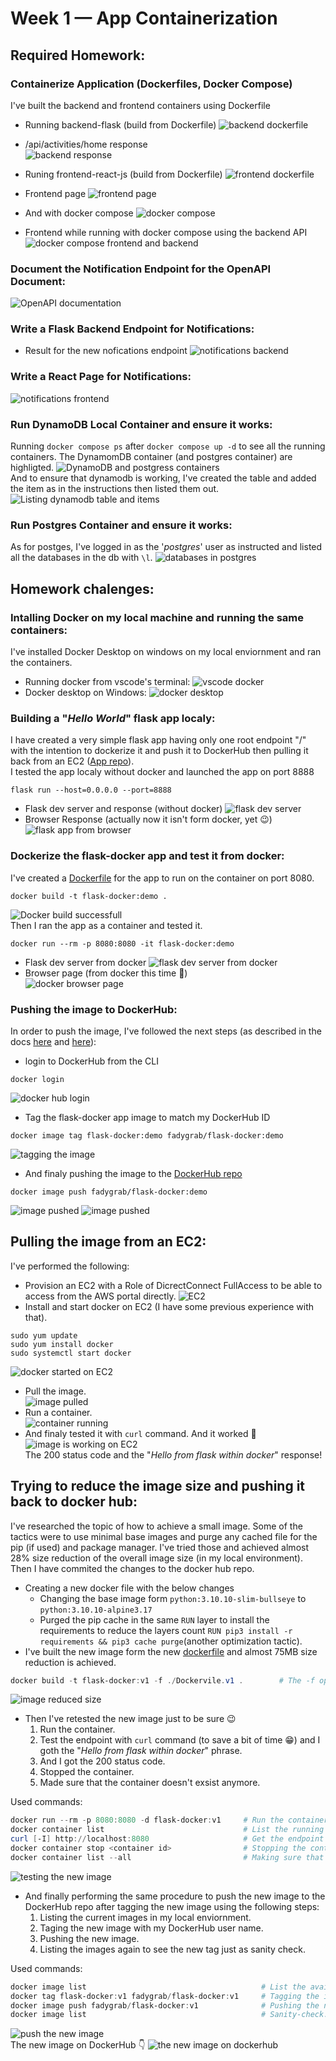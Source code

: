 # Week 1 — App Containerization

## Required Homework:
### Containerize Application (Dockerfiles, Docker Compose)
I've built the backend and frontend containers using Dockerfile  
* Running backend-flask (build from Dockerfile)
![backend dockerfile](assests/week01/reqhw-dockerize-backend-dockerfile.png)  
* /api/activities/home response  
![backend response](assests/week01/reqhw-dockerize-backend-dockerfile%2002.png)
   
    
* Runing frontend-react-js (build from Dockerfile)
![frontend dockerfile](assests/week01/reqhw-dockerize-frontend-dockerfile%2001.png)
* Frontend page
![frontend page](assests/week01/reqhw-dockerize-frontend-dockerfile%2002.png)

* And with docker compose
![docker compose](assets/week01/../../assests/week01/reqhw-dockerize-dockercompose%2001.png)

* Frontend while running with docker compose using the backend API
![docker compose frontend and backend](assests/week01/reqhw-dockerize-dockercompose%2002.png)

### Document the Notification Endpoint for the OpenAPI Document:
![OpenAPI documentation](assests/week01/reqhw-open-api%2001.png)

### Write a Flask Backend Endpoint for Notifications:
* Result for the new nofications endpoint
![notifications backend](assests/week01/reqhw-notificaitons-backend%2001.png)

### Write a React Page for Notifications:
![notifications frontend](assests/week01/reqhw-notificaitons-frontend%2001.png)

### Run DynamoDB Local Container and ensure it works:
Running `docker compose ps` after `docker compose up -d` to see all the running containers. The DynamomDB container (and postgres container) are highligted.
![DynamoDB and postgress containers](assests/week01/reqhw-dynamodb-postgres%2001.png)
<br>
And to ensure that dynamodb is working, I've created the table and added the item as in the instructions then listed them out.
![Listing dynamodb table and items](assests/week01/reqhw-dynamodb-postgres%2002.png)

### Run Postgres Container and ensure it works:
As for postges, I've logged in as the '*postgres*' user as instructed and listed all the databases in the db with `\l`.
![databases in postgres](assests/week01/reqhw-dynamodb-postgres%2003.png)

## Homework chalenges:
### Intalling Docker on my local machine and running the same containers:

I've installed Docker Desktop on windows on my local enviornment and ran the containers.  
* Running docker from vscode's terminal:
![vscode docker](assests/week01/hwcl-01.png)
* Docker desktop on Windows:
![docker desktop](assests/week01/hwcl-02.png)

### Building a "*Hello World*" flask app localy:
I have created a very simple flask app having only one root endpoint "/" with the intention to dockerize it and push it to DockerHub then pulling it back from an EC2 ([App repo](https://github.com/FadyGrAb/aws-bootcamp-docker-flask-app)).  
I tested the app localy without docker and launched the app on port 8888
```console
flask run --host=0.0.0.0 --port=8888
```
* Flask dev server and response (without docker)
![flask dev server](assests/week01/hwcl-testing-flaskapp-locally-01.png)
* Browser Response (actually now it isn't form docker, yet 😉)  
![flask app from browser](assests/week01/hwcl-testing-flaskapp-locally-02.png)

### Dockerize the **flask-docker** app and test it from docker:
I've created a [Dockerfile](https://github.com/FadyGrAb/aws-bootcamp-docker-flask-app/blob/main/Dockerfile) for the app to run on the container on port 8080.
```console
docker build -t flask-docker:demo . 
```
![Docker build successfull](assests/week01/hwcl-dockerize-and-test-flask-docker-app-01.png)  
Then I ran the app as a container and tested it.
```console
docker run --rm -p 8080:8080 -it flask-docker:demo
```
* Flask dev server from docker
![flask dev server from docker](assests/week01/hwcl-dockerize-and-test-flask-docker-app-02.png)
* Browser page (from docker this time 🙂)  
![docker browser page](assests/week01/hwcl-dockerize-and-test-flask-docker-app-03.png)

### Pushing the image to DockerHub:
In order to push the image, I've followed the next steps (as described in the docs [here](https://docs.docker.com/engine/reference/commandline/push/) and [here](https://docs.docker.com/docker-hub/repos/)):
* login to DockerHub from the CLI
```console
docker login
```
![docker hub login](assests/week01/hwcl-push-docker-image-01.png)
* Tag the flask-docker app image to match my DockerHub ID
```console
docker image tag flask-docker:demo fadygrab/flask-docker:demo
```
![tagging the image](assests/week01/hwcl-push-docker-image-02.png)
* And finaly pushing the image to the [DockerHub repo]()
```console
docker image push fadygrab/flask-docker:demo
```
![image pushed](assests/week01/hwcl-push-docker-image-03.png)
![image pushed](assests/week01/hwcl-push-docker-image-04.png)

## Pulling the image from an EC2:
I've performed the following:
* Provision an EC2 with a Role of DicrectConnect FullAccess to be able to access from the AWS portal directly.
![EC2](assests/week01/hwcl-ec2-test-01.png)
* Install and start docker on EC2 (I have some previous experience with that).
```
sudo yum update
sudo yum install docker
sudo systemctl start docker
```
![docker started on EC2](assests/week01/hwcl-ec2-test-02.png)

* Pull the image.  
![image pulled](assets/../assests/week01/hwcl-ec2-test-03.png)
* Run a container.  
![container running](assests/week01/hwcl-ec2-test-04.png)
* And finaly tested it with `curl` command. And it worked 🥳  
![image is working on EC2](assests/week01/hwcl-ec2-test-05.png)  
The 200 status code and the "*Hello from flask within docker*" response!

## Trying to reduce the image size and pushing it back to docker hub:
I've researched the topic of how to achieve a small image. Some of the tactics were to use minimal base images and purge any cached file for the pip (if used) and package manager. I've tried those and achieved almost 28% size reduction of the overall image size (in my local environment). Then I have commited the changes to the docker hub repo.  
* Creating a new docker file with the below changes
    - Changing the base image form ```python:3.10.10-slim-bullseye``` to ```python:3.10.10-alpine3.17```
    - Purged the pip cache in the same ```RUN``` layer to install the requirements to reduce the layers count ```RUN pip3 install -r requirements && pip3 cache purge```(another optimization tactic).
* I've built the new image form the new [dockerfile](https://github.com/FadyGrAb/aws-bootcamp-docker-flask-app/blob/main/Dockerfile.v1) and almost 75MB size reduction is achieved.
```powershell
docker build -t flask-docker:v1 -f ./Dockervile.v1 .        # The -f option is to override the default Dockerfile
```
![image reduced size](assests/week01/hwcl-reduce-size-01.png)  
* Then I've retested the new image just to be sure 😉
    1. Run the container.
    2. Test the endpoint with ```curl``` command (to save a bit of time 😁) and I goth the "*Hello from flask within docker*" phrase.
    3. And I got the 200 status code.
    4. Stopped the container.
    5. Made sure that the container doesn't exsist anymore.

Used commands:
```powershell
docker run --rm -p 8080:8080 -d flask-docker:v1     # Run the container.
docker container list                               # List the running containers.
curl [-I] http://localhost:8080                     # Get the endpoint's response. (curl must be installed in order to work. I use the executable from my local git installation on Windows)
docker container stop <container id>                # Stopping the container.
docker container list --all                         # Making sure that the container is stopped.
```

![testing the new image](assests/week01/hwcl-reduce-size-02.png)

* And finally performing the same procedure to push the new image to the DockerHub repo after tagging the new image using the following steps:
    1. Listing the current images in my local enviornment.
    2. Taging the new image with my DockerHub user name.
    3. Pushing the new image.
    4. Listing the images again to see the new tag just as sanity check.

Used commands:
```powershell
docker image list                                       # List the available images locally.
docker tag flask-docker:v1 fadygrab/flask-docker:v1     # Tagging the image to match my DcokerHub repo username.
docker image push fadygrab/flask-docker:v1              # Pushing the new image to the repo.
docker image list                                       # Sanity-check.
```

![push the new image](assests/week01/hwcl-reduce-size-03.png)  
The new image on DockerHub 👇
![the new image on dockerhub](assests/week01/hwcl-reduce-size-04png.png)

